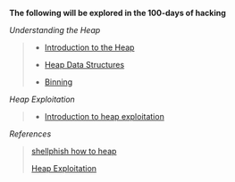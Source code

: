 **The following will be explored in the 100-days of hacking**

*Understanding the Heap*
> * [Introduction to the Heap](heap_overview.md)
> 
> * [Heap Data Structures](data_structures.md)
> 
> * [Binning](binning.md)

*Heap Exploitation*
> * [Introduction to heap exploitation](heap_exploitation.md)
> 

*References*
> [shellphish how to heap](https://github.com/shellphish/how2heap)
> 
> [Heap Exploitation](https://guyinatuxedo.github.io/25-heap/index.html)
